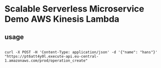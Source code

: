 # Scalable Serverless Microservice Demo AWS Kinesis Lambda



## usage
```

curl -X POST -H 'Content-Type: application/json' -d '{"name": "hans"}' "https://pt6att4y0l.execute-api.eu-central-1.amazonaws.com/prod/operation_create"

```
